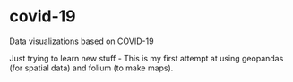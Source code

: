 # covid-19
Data visualizations based on COVID-19

Just trying to learn new stuff - This is my first attempt at using geopandas (for spatial data) and folium (to make maps).

